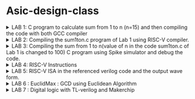 # Asic-design-class

<details>
<summary>LAB 1: C program to calculate sum from 1 to n (n=15) and then compiling the code with both GCC compiler</summary>

`sum1ton.c` is the file containing code to calculate the sum from 1 to n.

<p align="left">
  <img width="750" alt="1" src="https://github.com/user-attachments/assets/c03a8f66-e356-447a-815a-be940fdeec59">
</p>

Compiling the code using GCC compiler :
compiling the `sum1ton.c` with `gcc sum1ton.c` and run the executable file `./a.out`

<p align="left">
  <img width="750" alt="2" src="https://github.com/user-attachments/assets/9512912e-08f9-4a01-8950-b18ee442cfa4">
</p>

Output for sum from 1 to 15 is shown.

</details>

<details>
<summary>LAB 2: Compiling the sum1ton.c program of Lab 1 using RISC-V compiler. </summary>

Compiling the code using RISC-V compiler :

<p align="left">
  <img width="750" alt="3" src="https://github.com/user-attachments/assets/880561bb-45f1-466d-ada0-306014f6dbff">
</p>

compiling the `sum1ton.c` usung O1 optimization :
```bash
riscv64-unknown-elf-gcc -O1 -mabi=lp64 -march=rv64i -o sum1ton.o sum1ton.c
```
```bash
riscv64-unknown-elf-objdump -d sum1ton.o | less
```

<p align="left">
  <img width="750" alt="9" src="https://github.com/user-attachments/assets/ca1fdc9f-044e-4c64-b84a-ca40d518ba4f">
</p>

The number of instruction in the main function in 15

compiling the `sum1ton.c` using Ofast optimization :
```bash
riscv64-unknown-elf-gcc -Ofast -mabi=lp64 -march=rv64i -o sum1ton.o sum1ton.c`
```
```bash
riscv64-unknown-elf-objdump -d sum1ton.o | less
```

<p align="left">
  <img width="750" alt="6" src="https://github.com/user-attachments/assets/dac7aa97-b411-4c8e-b383-e54e9f5c3ebc">
</p>

Number of instruction in the main function is 12

Note : O1 optimization follows the standards but Ofast might break some programs, Ofast takes lesser number of instructions and provides better optimisation than O1

</details>



<details>
<summary>LAB 3: Compiling the sum from 1 to n(value of n in the code sum1ton.c of Lab 1 is changed to 100) C program using Spike simulator and debug the code. </summary>

compiling the `sum1ton.c` using the RISC-V compiler using the Ofast command :

```bash
riscv64-unknown-elf-gcc -Ofast -mabi=lp64 -march=rv64i -o sum1ton.o sum1ton.c
```

<p align="left">
 <img width="750" alt="5" src="https://github.com/user-attachments/assets/a67b6868-c6b6-4182-8bc4-45d7a476a575">
</p>

The above image shows the output using both `./a.out ` and `spike pk sum1ton.o`. Both of them have same output for sum from 1 to 100.

### Debug 

Debug the code using spike command :

```bash
spike -d pk sum1ton.o
```

command for spike debugger to run till instruction 100b0
```bash
until pc 0 100b0
```
to check the value at the register a2
```bash
reg 0 a2
```
<p align="left">
  <img width="750" alt="8" src="https://github.com/user-attachments/assets/4afaa25c-43f5-4e74-9997-76b20d08897c">
</p>

The above image displays how the value of a2 register changes while manual debugging.
The instruction `lui a2, 0x1` instruction changes the a2 register's value from 0x0000000000000000 to 0x0000000000001000.
The instruction `lui a0, 0x21` shows the a0 register value 0x0000000000021000.




Futher steps shows the vlaue at register sp. we again run the instructions from 0 to 100b8.

```bash
until pc 0 100b8
```

check the value at the register sp
```bash
reg 0 sp
```

The below image shows the manual debug.
`addi sp, sp, -16` instruction decrements the stack pointer (sp) by 16, The value of sp register was 0x0000003ffffffb50, and is now updated to 0x0000003ffffffb40

<p align="left">
  <img width="750" alt="7" src="https://github.com/user-attachments/assets/238392fa-484a-42fb-ae67-50418e61fef1">
</p>

Note :

1. lui stands for Load Upper Immediate, operates on the higher 16 bits and addi (Add Immediate) performs addition between the immediate value and the contents of the source register, then places the result into the destination register.

</details>


<details>
<summary>LAB 4: RISC-V Instructions</summary>
  
# RISC-V instructions


RISC-V (Reduced Instruction Set Computer - V) is an open standard instruction set architecture (ISA) based on established principles of RISC. The RISC-V ISA has a small number of instruction formats, making it relatively simple to understand and implement. The primary instruction formats in RISC-V are **R-type, I-type, S-type, B-type, U-type,** and **J-type**. Each format is designed for different types of operations and encodes different information in the instruction's 32 bits.


### 1. **R-type (Register)**
- **Explanation:**
  1. Used for arithmetic and logical operations involving two source registers and one destination register.
  2. Allows complex operations like addition, subtraction, and bitwise operations.
  3. Commonly used in ALU (Arithmetic Logic Unit) operations.

- **Instruction format:**
  - **opcode (7 bits):** Operation code that specifies the instruction.
  - **rd (5 bits):** Destination register.
  - **funct3 (3 bits):** Function modifier for opcode; helps determine the specific operation.
  - **rs1 (5 bits):** First source register.
  - **rs2 (5 bits):** Second source register.
  - **funct7 (7 bits):** Additional function modifier; often used to extend the opcode.

### 2. **I-type (Immediate)**
- **Explanation:**
  1. Handles operations with one source register and an immediate (constant) value.
  2. Used in load instructions, arithmetic with immediate values, and system calls.
  3. Simplifies operations that require a constant operand.

- **Instruction format:**
  - **opcode (7 bits):** Operation code.
  - **rd (5 bits):** Destination register.
  - **funct3 (3 bits):** Function modifier.
  - **rs1 (5 bits):** Source register.
  - **imm[11:0] (12 bits):** Immediate value.

### 3. **S-type (Store)**
- **Explanation:**
  1. Facilitates storing data from a register into memory.
  2. Combines a base address (from a register) with an offset to calculate the memory address.
  3. Often used in conjunction with load instructions to manage memory.

- **Instruction format:**
  - **opcode (7 bits):** Operation code.
  - **imm[11:5] (7 bits):** Upper bits of the immediate value.
  - **rs2 (5 bits):** Source register (data to store).
  - **rs1 (5 bits):** Base address register.
  - **funct3 (3 bits):** Function modifier.
  - **imm[4:0] (5 bits):** Lower bits of the immediate value.

### 4. **B-type (Branch)**
- **Explanation:**
  1. Used for conditional branching based on comparisons between two registers.
  2. Helps in implementing control flow constructs like loops and conditional statements.
  3. Modifies the program counter based on a branch condition.

- **Instruction format:**
  - **opcode (7 bits):** Operation code.
  - **imm[12] (1 bit):** Immediate value (bit 12).
  - **imm[10:5] (6 bits):** Immediate value (bits 10-5).
  - **rs2 (5 bits):** Second source register.
  - **rs1 (5 bits):** First source register.
  - **funct3 (3 bits):** Function modifier.
  - **imm[4:1] (4 bits):** Immediate value (bits 4-1).
  - **imm[11] (1 bit):** Immediate value (bit 11).

### 5. **U-type (Upper Immediate)**
- **Explanation:**
  1. Used for loading a 20-bit immediate value into a register.
  2. Commonly used for creating large constants or setting up addresses.
  3. Essential for address calculation in conjunction with other instructions.

- **Instruction format:**
  - **opcode (7 bits):** Operation code.
  - **rd (5 bits):** Destination register.
  - **imm[31:12] (20 bits):** Upper 20 bits of the immediate value.

### 6. **J-type (Jump)**
- **Explanation:**
  1. Directly modifies the program counter to jump to a new instruction address.
  2. Includes instructions like `jal` for jumping and linking return addresses.
  3. Useful for function calls and handling program control flow.

- **Instruction format:**
  - **opcode (7 bits):** Operation code.
  - **rd (5 bits):** Destination register.
  - **imm[20] (1 bit):** Immediate value (bit 20).
  - **imm[10:1] (10 bits):** Immediate value (bits 10-1).
  - **imm[11] (1 bit):** Immediate value (bit 11).
  - **imm[19:12] (8 bits):** Immediate value (bits 19-12).

<p align="left">
  <img width="750" alt="1" src="https://github.com/user-attachments/assets/d5232af0-8c4e-4fe8-9aa9-7fc77967a66b">
</p>

### Explanation of the subfields :

### Immediate (`imm`)
A variable-length field embedded in instructions, representing a constant value. It's used directly as an operand or offset in various operations, such as arithmetic, memory access, and branching. The size and location differ across instruction formats, with some requiring sign extension.

### `funct7`
A 7-bit function code that specifies the operation variant within R-type instructions. It works with `opcode` and `funct3` to differentiate operations sharing the same basic function, like distinguishing between `add` and `sub`.

### `funct3`
A 3-bit field that further refines the operation specified by the `opcode`. It is used across multiple instruction formats (R-type, I-type, etc.) to indicate specific operations or conditions, such as arithmetic functions, memory operations, or branch types.

### `opcode`
A 7-bit field that identifies the general operation category (e.g., arithmetic, load/store, branch). It forms the basis for instruction decoding and works with `funct3` and `funct7` to determine the specific operation.

### Register Specifiers (`rs1`, `rs2`, `rd`)
- **`rs1` and `rs2`:** Source registers providing operands for an operation.
- **`rd`:** The destination register where the result is stored. These fields are central to operations across RISC-V formats, ensuring consistent and efficient register access.


### Instructions given

``` bash
 ADD r5, r6, r7
 SUB r7, r5, r6
 AND r6, r5, r7
 OR r8, r6, r5
 XOR r8, r5, r4
 SLT r10, r2, r4
 ADDI r12, r3, 5
 SW r3, r1, 4
 SRL r16, r11, r2
 BNE r0, r1, 20
 BEQ r0, r0, 15
 LW r13, r11, 2
 SLL r15, r11, r2
```


| Operation | 32-bit Instruction | Hexadecimal | Type |
|-----------|-------------------|-------------|------|
| ADD r5, r6, r7 | 00000000 00111 00110 000 00101 0110011 | 0x00B30333 | R |
| SUB r7, r5, r6 | 01000000 00110 00101 000 00111 0110011 | 0x40A282B3 | R |
| AND r6, r5, r7 | 00000000 00111 00101 111 00110 0110011 | 0x00F2F2B3 | R |
| OR r8, r6, r5 | 00000000 00101 00110 110 01000 0110011 | 0x00B301B3 | R |
| XOR r8, r5, r4 | 00000000 00100 00101 100 01000 0110011 | 0x00A281B3 | R |
| SLT r10, r2, r4 | 00000000 00100 00010 010 01010 0110011 | 0x004102A3 | R |
| ADDI r12, r3, 5 | 00000000 00101 00011 000 01100 0010011 | 0x00518313 | I |
| SW r3, r1, 4 | 0000000 00011 00001 010 00100 0100011 | 0x00312023 | S |
| SRL r16, r11, r2 | 00000000 00010 01011 101 10000 0110011 | 0x025C833 | R |
| BNE r0, r1, 20 | 00000000 00001 00000 001 00000 1100011 | 0x00100263 | B |
| BEQ r0, r0, 15 | 00000000 00000 00000 000 00000 1100011 | 0x00000063 | B |
| LW r13, r11, 2 | 00000000 00010 01011 010 01101 0000011 | 0x025A293 | I |
| SLL r15, r11, r2 | 00000000 00010 01011 001 01111 0110011 | 0x025A933 | R |



### Analyzing the instructions


### 1. **ADD r5, r6, r7** (R-type)
   - **Opcode:** `0110011` (R-type)
   - **rd:** `r5` (`00101`)
   - **funct3:** `000` (for ADD)
   - **rs1:** `r6` (`00110`)
   - **rs2:** `r7` (`00111`)
   - **funct7:** `0000000`
   - **Binary Encoding:** `0000000 00111 00110 000 00101 0110011`

### 2. **SUB r7, r5, r6** (R-type)
   - **Opcode:** `0110011` (R-type)
   - **rd:** `r7` (`00111`)
   - **funct3:** `000` (for SUB)
   - **rs1:** `r5` (`00101`)
   - **rs2:** `r6` (`00110`)
   - **funct7:** `0100000`
   - **Binary Encoding:** `0100000 00110 00101 000 00111 0110011`

### 3. **AND r6, r5, r7** (R-type)
   - **Opcode:** `0110011` (R-type)
   - **rd:** `r6` (`00110`)
   - **funct3:** `111` (for AND)
   - **rs1:** `r5` (`00101`)
   - **rs2:** `r7` (`00111`)
   - **funct7:** `0000000`
   - **Binary Encoding:** `0000000 00111 00101 111 00110 0110011`

### 4. **OR r8, r6, r5** (R-type)
   - **Opcode:** `0110011` (R-type)
   - **rd:** `r8` (`01000`)
   - **funct3:** `110` (for OR)
   - **rs1:** `r6` (`00110`)
   - **rs2:** `r5` (`00101`)
   - **funct7:** `0000000`
   - **Binary Encoding:** `0000000 00101 00110 110 01000 0110011`

### 5. **XOR r8, r5, r4** (R-type)
   - **Opcode:** `0110011` (R-type)
   - **rd:** `r8` (`01000`)
   - **funct3:** `100` (for XOR)
   - **rs1:** `r5` (`00101`)
   - **rs2:** `r4` (`00100`)
   - **funct7:** `0000000`
   - **Binary Encoding:** `0000000 00100 00101 100 01000 0110011`

### 6. **SLT r10, r2, r4** (R-type)
   - **Opcode:** `0110011` (R-type)
   - **rd:** `r10` (`01010`)
   - **funct3:** `010` (for SLT)
   - **rs1:** `r2` (`00010`)
   - **rs2:** `r4` (`00100`)
   - **funct7:** `0000000`
   - **Binary Encoding:** `0000000 00100 00010 010 01010 0110011`

### 7. **ADDI r12, r3, 5** (I-type)
   - **Opcode:** `0010011` (I-type)
   - **rd:** `r12` (`01100`)
   - **funct3:** `000` (for ADDI)
   - **rs1:** `r3` (`00011`)
   - **imm[11:0]:** `000000000101` (Immediate value = 5)
   - **Binary Encoding:** `000000000101 00011 000 01100 0010011`

### 8. **SW r3, r1, 4** (S-type)
   - **Opcode:** `0100011` (S-type)
   - **imm[11:5]:** `0000000` (High 7 bits of the immediate)
   - **rs2:** `r3` (`00011`)
   - **rs1:** `r1` (`00001`)
   - **funct3:** `010` (for SW)
   - **imm[4:0]:** `00100` (Low 5 bits of the immediate, 4 in decimal)
   - **Binary Encoding:** `0000000 00011 00001 010 00100 0100011`

### 9. **SRL r16, r11, r2** (R-type)
   - **Opcode:** `0110011` (R-type)
   - **rd:** `r16` (`10000`)
   - **funct3:** `101` (for SRL)
   - **rs1:** `r11` (`01011`)
   - **rs2:** `r2` (`00010`)
   - **funct7:** `0000000`
   - **Binary Encoding:** `0000000 00010 01011 101 10000 0110011`

### 10. **BNE r0, r1, 20** (B-type)
   - **Opcode:** `1100011` (B-type)
   - **imm[12|10:5]:** `0000010` (High bits of the immediate, `00010`)
   - **rs2:** `r1` (`00001`)
   - **rs1:** `r0` (`00000`)
   - **funct3:** `001` (for BNE)
   - **imm[4:1|11]:** `00010` (Low bits of the immediate, `00100` for 20)
   - **Binary Encoding:** `0000010 00001 00000 001 00010 1100011`

### 11. **BEQ r0, r0, 15** (B-type)
   - **Opcode:** `1100011` (B-type)
   - **imm[12|10:5]:** `0000001` (High bits of the immediate, `00001`)
   - **rs2:** `r0` (`00000`)
   - **rs1:** `r0` (`00000`)
   - **funct3:** `000` (for BEQ)
   - **imm[4:1|11]:** `11110` (Low bits of the immediate, `01110` for 15)
   - **Binary Encoding:** `0000001 00000 00000 000 11110 1100011`

### 12. **LW r13, r11, 2** (I-type)
   - **Opcode:** `0000011` (I-type)
   - **rd:** `r13` (`01101`)
   - **funct3:** `010` (for LW)
   - **rs1:** `r11` (`01011`)
   - **imm[11:0]:** `000000000010` (Immediate value = 2)
   - **Binary Encoding:** `000000000010 01011 010 01101 0000011`

### 13. **SLL r15, r11, r2** (R-type)
   - **Opcode:** `0110011` (R-type)
   - **rd:** `r15` (`01111`)
   - **funct3:** `001` (for SLL)
   - **rs1:** `r11` (`01011`)
   - **rs2:** `r2` (`00010`)
   - **funct7:** `0000000`
   - **Binary Encoding:** `0000000 00010 01011 001 01111 0110011`

</details>

<details>
<summary>LAB 5: RISC-V ISA in the referenced verilog code and the output wave form.</summary>

### Functional simulation : Downloaded the files and then use the following commands.

1. ```iverilog  -0 dump iiitb_rv321.v iiitb_rv321_tb.v```
2. ```./dump```
3. ```gtkwave iiitb_rv321.vcd```

<p align="left">
  <img width="750" alt="image" src="https://github.com/user-attachments/assets/cd4f0277-00ae-4bcd-8752-2bd935b748ee">
</p

<p align="left">
  <img width="750" alt="image" src="https://github.com/user-attachments/assets/4d6b8494-d1fa-4a28-ac7a-9527b2e55165">
</p

Table

| S. No. | Operation         | Standard RISCV ISA | Hardcoded ISA   |
|--------|-------------------|--------------------|-----------------|
| 1      | ADD R6, R2, R1    | 32'h00110333       | 32'h02208300    |
| 2      | SUB R7, R1, R2    | 32'h402083b3       | 32'h02209380    |
| 3      | AND R8, R1, R3    | 32'h0030f433       | 32'h0230a400    |
| 4      | OR R9, R2, R5     | 32'h005164b3       | 32'h02513480    |
| 5      | XOR R10, R1, R4   | 32'h0040c533       | 32'h0240c500    |
| 6      | SLT R1, R2, R4    | 32'h0045a0b3       | 32'h02415580    |
| 7      | ADDI R12, R4, 5   | 32'h004120b3       | 32'h00520600    |
| 8      | BEQ R0, R0, 15    | 32'h00000f63       | 32'h00f00002    |
| 9      | SW R3, R1, 2      | 32'h0030a123       | 32'h00209181    |
| 10     | LW R13, R1, 2     | 32'h0020a683       | 32'h00208681    |
| 11     | SRL R16, R14, R2  | 32'h0030a123       | 32'h00271803    |
| 12     | SLL R15, R1, R2   | 32'h002097b3       | 32'h00208783    |




## Waveform : The output waveforms of the instructions in 5-satge pipeline architecture


```1. ADD R6, R2, R1```
<p align="left">
  <img width="843" alt="image" src="https://github.com/user-attachments/assets/1e7945e3-63f2-47e6-970a-a14a25970e2e">

</p

```2. SUB R7, R1, R2```
<p align="left">
 <img width="843" alt="image" src="https://github.com/user-attachments/assets/91d4e37b-9fca-477e-a2cc-4bece753dc47">
</p

```3.  AND R8, R1, R3```
<p align="left">
 <img width="843" alt="image" src="https://github.com/user-attachments/assets/87d256f1-ded3-416e-9e66-54703a0056a9">
</p

```4.  OR R9, R2, R5```
<p align="left">
 <img width="839" alt="image" src="https://github.com/user-attachments/assets/39a8905c-1172-4e78-bdc9-b3e494aa57e1">
</p

```5.  XOR R10, R1, R4```
<p align="left">
 <img width="839" alt="image" src="https://github.com/user-attachments/assets/05773ea3-530b-4d0c-bb21-687d11efb3fb">
</p

```6.  SLT R1, R2, R4```
<p align="left">
 <img width="842" alt="image" src="https://github.com/user-attachments/assets/669f782f-01ef-410e-9f2b-e43aa8a36c47">
</p

```7.  ADDI R12, R4, 5```
<p align="left">
 <img width="842" alt="image" src="https://github.com/user-attachments/assets/f4745a6d-d3ac-42e7-9101-579d1611dfa7">
</p

```8.  BEQ R0, R0, 15```
<p align="left">
 <img width="839" alt="image" src="https://github.com/user-attachments/assets/c7cbfcd9-aa85-4b3f-9c8d-eb1d86077220">
</p

```9.  SW R3, R1, 2```
<p align="left">
 <img width="841" alt="image" src="https://github.com/user-attachments/assets/ec9cc5a7-de58-426d-8bd2-1200ab73e565">
</p

```10.  LW R13, R1, 2```
<p align="left">
  <img width="842" alt="image" src="https://github.com/user-attachments/assets/cf23cb17-89f3-403e-a047-296951dfd068">
</p>


</details>

<details>
<summary> LAB 6 : EuclidMax : GCD using Euclidean Algorithm</summary>

# EuclidMax : GCD using Euclidean Algorithm

The GCD using the Euclidean algorithm is a highly efficient method for computing the greatest common divisor of two integers. Based on the principle that the GCD of two numbers also divides their difference, this algorithm repeatedly replaces the larger number with the remainder of dividing the two numbers until one of them becomes zero. The other number, at this point, is the GCD. This approach significantly reduces the size of the numbers involved, making it particularly effective for large integers. The Euclidean algorithm's time complexity of \(O(\log(\min(a, b)))\) ensures rapid computation, and its straightforward iterative process makes it a popular choice for calculating the GCD in various applications.

`EuclidMax.c` is the file containing code to calculate the GCD using Euclidean Algorithm.

<p align="left">
 <img width="842" alt="image" src="https://github.com/user-attachments/assets/4b5ce89e-3308-42ab-b0a6-752e3d6d476b">
</p>

### Compiling the code using GCC compiler :

compiling the `EuclidMax.c` with `gcc EuclidMax.c` and run the executable file `./a.out`

<p align="left">
 <img width="839" alt="image" src="https://github.com/user-attachments/assets/ef180b23-f69d-4d3f-8133-574fd6dfb88f">
</p>

Output for GCD of numbers 48 and 18 is 6, shown in the above image.

### Compiling the code using RISC-V compiler :

compiling the `EuclidMax.c` using the commands :

```bash
riscv64-unknown-elf-gcc -Ofast -mabi=lp64 -march=rv64i -o EuclidMax.o EuclidMax.c
```

```bash
spike pk EuclidMax.o
```

<p align="left">
  <img width="842" alt="image" src="https://github.com/user-attachments/assets/8a806c4a-fa75-4ea7-84d6-f87d76d8e7af">
</p>

Output for the GCD of 48 and 18 using Euclidean Algorithm is same in both GCC compiler and RISC-V compiler.

</details>

<details>
<summary> LAB 7 : Digital logic with TL-verilog and Makerchip </summary>

## Day 3

TL-Verilog simplifies digital circuit design by eliminating legacy Verilog features and introducing a streamlined syntax with powerful constructs for pipelines and transactions. Makerchip, a cloud-based platform, accepts TL-Verilog code and automatically generates logical diagrams and waveforms without needing an external testbench. This section discusses TL-Verilog, the Makerchip platform, and provides relevant examples.

<p align="left">
  <img width="750" alt="image" src="https://github.com/user-attachments/assets/cd0edb1c-487f-4e65-be74-f0daedced905">
</p>

<p align="left">
  <img width="750" alt="image" src="https://github.com/user-attachments/assets/a413128f-62a4-404a-bf58-2308486431fa">
</p>

1. Inverter

<p align="left">
  <img width="959" alt="image" src="https://github.com/user-attachments/assets/8de60122-a6bc-40fa-a388-7480b0ad61ff">
</p>

2.  2-input AND gate

<p align="left">
  <img width="959" alt="image" src="https://github.com/user-attachments/assets/c248e879-c607-4b2f-ba55-dbfc041d39ff">
</p>

3. 2-input OR gate

<p align="left">
  <img width="959" alt="image" src="https://github.com/user-attachments/assets/eff64204-5128-4437-ba9e-68c9df228113">
</p>

4. 2:1 MUX

<p align="left">
  <img width="957" alt="image" src="https://github.com/user-attachments/assets/e7a33453-64d9-4351-a9a3-d180e91f43ff">
</p>

5. 2:1 MUX using vectors

<p align="left">
  <img width="958" alt="image" src="https://github.com/user-attachments/assets/b9267fe5-aee4-4998-9836-81e031babb70">
</p>

6. Basic calculator

<p align="left">
 <img width="958" alt="image" src="https://github.com/user-attachments/assets/666b432a-c7ec-4f69-98b3-6292738601ff">
</p>

7. Counter

<p align="left">
 <img width="959" alt="image" src="https://github.com/user-attachments/assets/6fbe6724-3bd9-4477-a207-c237fad038cb">
</p>
 
8. Sequencial counter

<p align="left">
  <img width="959" alt="image" src="https://github.com/user-attachments/assets/27158a8f-18ad-4f01-aa3c-a9f5d955573c">
</p>

9. Fibonacci series

<p align="left">
  <img width="955" alt="image" src="https://github.com/user-attachments/assets/f9fa4a16-b385-42c1-b3e1-12d807d81c12">
</p>

### Pipelined logic

In TL-Verilog, pipelined logic is efficiently modeled using pipeline constructs that represent data flow across design stages, each linked to a clock cycle. This approach simplifies sequential logic by automating state propagation and enabling clear, concise descriptions of multi-stage operations. By focusing on transaction flow, TL-Verilog enhances design clarity, maintainability, and verification, making it easier to manage complex digital designs.


<p align="left">
  <img width="813" alt="image" src="https://github.com/user-attachments/assets/5f15225a-1eb8-48d3-b3c8-e94e608f0538">
</p>

1. Pipenlined design


<p align="left">
  <img width="954" alt="image" src="https://github.com/user-attachments/assets/a97f64b6-6fe8-4ec0-befc-12a47575fa24">
</p>

2. Pipelined calculator

<p align="left">
  <img width="957" alt="image" src="https://github.com/user-attachments/assets/f17831de-e254-4276-ab62-8f8f03851c72">
</p>

3. Cycle calculator

<p align="left">
  <img width="958" alt="image" src="https://github.com/user-attachments/assets/767acd23-de04-4c85-b1c1-fba7472f4ad3">
</p>

### Day 4

#### RISC-V micro architecture

The functional specification of a processor is referred to  the term architecture. It represents the capabilities that the programme can rely on from the hardware. Architecture does not describe how a processor is constructed. It describes what a processor is capable of. Micro-architecture, on the other hand, describes the construction and design of a processor. The number and size of caches, instruction cycle counts, pipeline length, and other parameters are defined by microarchitecture.

<p align="left">
  <img width="449" alt="image" src="https://github.com/user-attachments/assets/fee92f9b-9dd9-4209-b4dd-113c2aca64f2">
</p>

<p align="left">
  <img width="462" alt="image" src="https://github.com/user-attachments/assets/5fcf7385-6a7b-4484-a714-8ecfab0f5314">
</p>

<p align="left">
 <img width="959" alt="image" src="https://github.com/user-attachments/assets/f9d36ad1-70a0-47a9-ab80-a9be765dde40">
</p>

1. PC LAB

The Program Counter holds the address of the next instruction to execute, incrementing by 4 each time. On reset, it reinitializes to zero before continuing instruction execution.
<p align="left">
 <img width="956" alt="image" src="https://github.com/user-attachments/assets/d2da0ff7-5742-432a-8ffa-6128775928bd">
</p>

2. Instruction fetch

In a computer, the program counter (PC) holds the address of the next instruction to be fetched from the instruction memory (IM). The PC is incremented by 4 after each valid iteration. The instruction fetched from the IM is 32-bits wide and is used by the processor for execution during the fetch stage.

<p align="left">
  <img width="959" alt="image" src="https://github.com/user-attachments/assets/f3ff5f35-6887-40cf-a8a6-f7bcfea37622">
</p>

3. Decode


The fetched 32-bit instruction is decoded to determine the operation, source, and destination addresses. Instructions are classified into 6 types: R, I, S, B, U, and J. The decoded instruction specifies the opcode, immediate value, and register addresses. The RISC-V ISA provides 32 registers, allowing 2 reads and 1 write simultaneously during the decode stage.

<p align="left">
<img width="500" alt="image" src="https://github.com/user-attachments/assets/ba6f4bb6-fde8-4536-b630-828477401704">
</p>

<p align="left">
  <img width="959" alt="image" src="https://github.com/user-attachments/assets/89f69b4b-f028-408c-bc76-3b5a4c1414c6">
</p>

3.a Immediate Decode Logic

<p align="left">
 <img width="600" alt="image" src="https://github.com/user-attachments/assets/13c9bfc9-b494-4bb9-bc24-b29fdfcbbf04">
</p>


<p align="left">
 <img width="959" alt="image" src="https://github.com/user-attachments/assets/eb76d59c-5f94-4b95-a84c-d9f7b1db10a8">
</p>


3.b Decode logic for other fields like rs1,rs2,func3,func7

<p align="left">
  <img width="600" alt="image" src="https://github.com/user-attachments/assets/ede8dac8-8183-4388-970e-b41196593f82">
</p>

<img width="959" alt="image" src="https://github.com/user-attachments/assets/74493771-5a0a-44e7-9cd0-acb7e1c4a176">



<p align="left">
  <img width="959" alt="image" src="https://github.com/user-attachments/assets/3c3f3d6b-1708-4a5f-b124-50ca2e2f9080">
</p>

3.c Decoding Individual Instruction

<img width="327" alt="image" src="https://github.com/user-attachments/assets/9f0b2b41-c46a-4160-951c-ec0c7e6daf76">


<p align="left">
  <img width="956" alt="image" src="https://github.com/user-attachments/assets/4d3a32d3-acbe-476d-aaf0-6bcce545d1fa">
</p>

4. Register file read and enable

<img width="470" alt="image" src="https://github.com/user-attachments/assets/02cc379c-1192-4659-bf26-e122e849a866">


<p align="left">
 <img width="959" alt="image" src="https://github.com/user-attachments/assets/21b63825-f521-4c5f-916a-814361b182d3">
</p>

5. Arithmetic and logical unit

<img width="482" alt="image" src="https://github.com/user-attachments/assets/12dbdfee-9b12-4376-9a90-fc267c0d56fa">


<p align="left">
 <img width="959" alt="image" src="https://github.com/user-attachments/assets/bcc0ef0f-cf12-4dfb-b7d0-605750fac35e">
</p>

6. Register File Write

<img width="478" alt="image" src="https://github.com/user-attachments/assets/bdc14112-054a-433f-8b1f-094a47807998">

<img width="959" alt="image" src="https://github.com/user-attachments/assets/9ffbb81b-7708-4278-91b1-36d787d8f4b0">

7. Branch Instruction

<img width="548" alt="image" src="https://github.com/user-attachments/assets/fe24f274-8f9c-4f98-a4fd-ef293b219882">


<p align="left">
 <img width="959" alt="image" src="https://github.com/user-attachments/assets/e4909163-810e-40c6-b9fa-b48637eceb95">
</p>


#### complete code

```bash
\m4_TLV_version 1d: tl-x.org
\SV
   // This code can be found in: https://github.com/stevehoover/RISC-V_MYTH_Workshop
   
   m4_include_lib(['https://raw.githubusercontent.com/BalaDhinesh/RISC-V_MYTH_Workshop/master/tlv_lib/risc-v_shell_lib.tlv'])

\SV
   m4_makerchip_module   // (Expanded in Nav-TLV pane.)
\TLV

   // /====================\
   // | Sum 1 to 9 Program |
   // \====================/
   //
   // Program for MYTH Workshop to test RV32I
   // Add 1,2,3,...,9 (in that order).
   //
   // Regs:
   //  r10 (a0): In: 0, Out: final sum
   //  r12 (a2): 10
   //  r13 (a3): 1..10
   //  r14 (a4): Sum
   // 
   // External to function:
   m4_asm(ADD, r10, r0, r0)             // Initialize r10 (a0) to 0.
   // Function:
   m4_asm(ADD, r14, r10, r0)            // Initialize sum register a4 with 0x0
   m4_asm(ADDI, r12, r10, 1010)         // Store count of 10 in register a2.
   m4_asm(ADD, r13, r10, r0)            // Initialize intermediate sum register a3 with 0
   // Loop:
   m4_asm(ADD, r14, r13, r14)           // Incremental addition
   m4_asm(ADDI, r13, r13, 1)            // Increment intermediate register by 1
   m4_asm(BLT, r13, r12, 1111111111000) // If a3 is less than a2, branch to label named <loop>
   m4_asm(ADD, r10, r14, r0)            // Store final result to register a0 so that it can be read by main program
   
   // Optional:
   // m4_asm(JAL, r7, 00000000000000000000) // Done. Jump to itself (infinite loop). (Up to 20-bit signed immediate plus implicit 0 bit (unlike JALR) provides byte address; last immediate bit should also be 0)
   m4_define_hier(['M4_IMEM'], M4_NUM_INSTRS)

   |cpu
      @0
         $reset = *reset;
         $clk_yas = *clk;
         $pc[31:0] = >>1$reset ? 32'b0 :
            >>1$taken_branch ? >>1$br_target_pc :
            >>1$pc + 32'd4;
         $imem_rd_en = >>1$reset ? 0 : 1;
         $imem_rd_addr[31:0] = $pc[M4_IMEM_INDEX_CNT+1:2];
      @1
         $instr[31:0] = $imem_rd_data[31:0];
         $is_i_instr = $instr[6:2] ==? 5'b0000x ||
              $instr[6:2] ==? 5'b001x0 ||
              $instr[6:2] ==? 5'b11001;
         $is_r_instr = $instr[6:2] ==? 5'b01011 ||
              $instr[6:2] ==? 5'b011x0 ||
              $instr[6:2] ==? 5'b10100;
         $is_s_instr = $instr[6:2] ==? 5'b0100x;
         $is_b_instr = $instr[6:2] ==? 5'b11000;
         $is_j_instr = $instr[6:2] ==? 5'b11011;
         $is_u_instr = $instr[6:2] ==? 5'b0x101;
         $rs2_valid = $is_r_instr || $is_s_instr || $is_b_instr;
         ?$rs2_valid
            $rs2[4:0] = $instr[24:20];
            
         $rs1_valid = $is_r_instr || $is_i_instr || $is_s_instr || $is_b_instr;
         ?$rs1_valid
            $rs1[4:0] = $instr[19:15];
         
         $funct3_valid = $is_r_instr || $is_i_instr || $is_s_instr || $is_b_instr;
         ?$funct3_valid
            $funct3[2:0] = $instr[14:12];
            
         $funct7_valid = $is_r_instr ;
         ?$funct7_valid
            $funct7[6:0] = $instr[31:25];
            
         $rd_valid = $is_r_instr || $is_i_instr || $is_u_instr || $is_j_instr;
         ?$rd_valid
            $rd[4:0] = $instr[11:7];

         $opcode[6:0] = $instr[6:0];
         
         $dec_bits [10:0] = {$funct7[5], $funct3, $opcode};
         $is_beq = $dec_bits ==? 11'bx_000_1100011;
         $is_bne = $dec_bits ==? 11'bx_001_1100011;
         $is_blt = $dec_bits ==? 11'bx_100_1100011;
         $is_bge = $dec_bits ==? 11'bx_101_1100011;
         $is_bltu = $dec_bits ==? 11'bx_110_1100011;
         $is_bgeu = $dec_bits ==? 11'bx_111_1100011;
         $is_addi = $dec_bits ==? 11'bx_000_0010011;
         $is_add = $dec_bits ==? 11'b0_000_0110011;
         
         $rf_rd_en1 = $rs1_valid;
         $rf_rd_en2 = $rs2_valid;
         $rf_rd_index1[4:0] = $rs1;
         $rf_rd_index2[4:0] = $rs2;
         $src1_value[31:0] = $rf_rd_data1;
         $src2_value[31:0] = $rf_rd_data2;
         
         $result[31:0] = $is_addi ? $src1_value + $imm :
                         $is_add ? $src1_value + $src2_value :
                         32'bx ;

         $rf_wr_en = $rd_valid && $rd != 5'b0;
         $rf_wr_index[4:0] = $rd;
         $rf_wr_data[31:0] = $result;
         
         
         $taken_branch = $is_beq ? ($src1_value == $src2_value):
                         $is_bne ? ($src1_value != $src2_value):
                         $is_blt ? (($src1_value < $src2_value) ^ ($src1_value[31] != $src2_value[31])):
                         $is_bge ? (($src1_value >= $src2_value) ^ ($src1_value[31] != $src2_value[31])):
                         $is_bltu ? ($src1_value < $src2_value):
                         $is_bgeu ? ($src1_value >= $src2_value):1'b0;

         $br_target_pc[31:0] = $pc +$imm;

      // YOUR CODE HERE
      
      
      // ...

      // Note: Because of the magic we are using for visualisation, if visualisation is enabled below,
      //       be sure to avoid having unassigned signals (which you might be using for random inputs)
      //       other than those specifically expected in the labs. You'll get strange errors for these.

   
   // Assert these to end simulation (before Makerchip cycle limit).
   *passed = *cyc_cnt > 40;
   *passed = |cpu/xreg[10]>>5$value == (1+2+3+4+5+6+7+8+9) ;
   *failed = 1'b0;
   
   // Macro instantiations for:
   //  o instruction memory
   //  o register file
   //  o data memory
   //  o CPU visualization
   |cpu
      m4+imem(@1)    // Args: (read stage)
      m4+rf(@1, @1)  // Args: (read stage, write stage) - if equal, no register bypass is required
      //m4+dmem(@4)    // Args: (read/write stage)

   m4+cpu_viz(@4)    // For visualisation, argument should be at least equal to the last stage of CPU logic. @4 would work for all labs.
\SV
   endmodule
```

#### Testbench

Checking the result in the log file

<img width="556" alt="image" src="https://github.com/user-attachments/assets/a4e1113f-0287-4b6f-919e-e8f9b05cda39">


</details>

